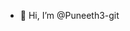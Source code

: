- 👋 Hi, I’m @Puneeth3-git


<!---
Puneeth3-git/Puneeth3-git is a ✨ special ✨ repository because its `README.md` (this file) appears on your GitHub profile.
You can click the Preview link to take a look at your changes.
--->
